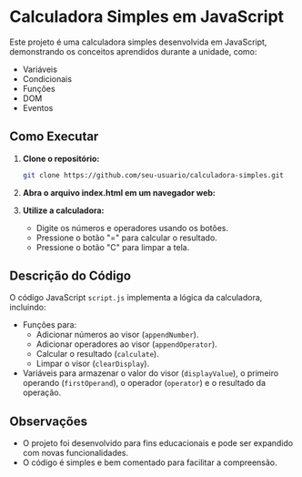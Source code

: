# Calculadora Simples em JavaScript

Este projeto é uma calculadora simples desenvolvida em JavaScript, demonstrando os conceitos aprendidos durante a unidade, como:

* Variáveis
* Condicionais
* Funções
* DOM
* Eventos

## Como Executar

1. **Clone o repositório:**
   ```bash
   git clone https://github.com/seu-usuario/calculadora-simples.git
   ```

2. **Abra o arquivo index.html em um navegador web:**

3. **Utilize a calculadora:**
    * Digite os números e operadores usando os botões.
    * Pressione o botão "=" para calcular o resultado.
    * Pressione o botão "C" para limpar a tela.

## Descrição do Código

O código JavaScript `script.js` implementa a lógica da calculadora, incluindo:

* Funções para:
    * Adicionar números ao visor (`appendNumber`).
    * Adicionar operadores ao visor (`appendOperator`).
    * Calcular o resultado (`calculate`).
    * Limpar o visor (`clearDisplay`).
* Variáveis para armazenar o valor do visor (`displayValue`), o primeiro operando (`firstOperand`), o operador (`operator`) e o resultado da operação.

## Observações

* O projeto foi desenvolvido para fins educacionais e pode ser expandido com novas funcionalidades.
* O código é simples e bem comentado para facilitar a compreensão.
